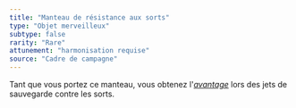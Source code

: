 ```yaml
---
title: "Manteau de résistance aux sorts"
type: "Objet merveilleux"
subtype: false
rarity: "Rare"
attunement: "harmonisation requise"
source: "Cadre de campagne"
---
```

Tant que vous portez ce manteau, vous obtenez l'[_avantage_](/utiliser-les-caracteristiques#avantage-et-désasavantage) lors des jets de sauvegarde contre les sorts.
